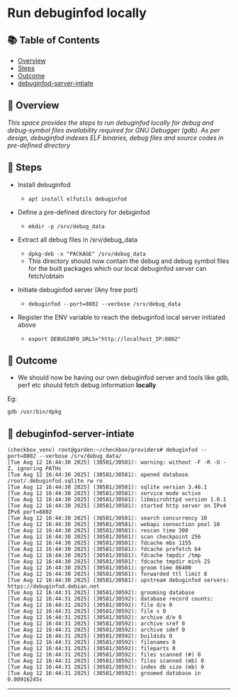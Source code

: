 # Run debuginfod locally

## 📚 Table of Contents

- [Overview](#-overview)
- [Steps](#-steps)
- [Outcome](#-outcome)
- [debuginfod-server-intiate](#-debuginfod-server-intiate)

## 🧰 Overview 
_This space provides the steps to run debuginfod locally for debug and debug-symbol files availability required for GNU Debugger (gdb). As per design, debuginfod indexes ELF binaries, debug files and source codes in pre-defined directory_

## 🚀 Steps

- Install debuginfod
  - ```apt install elfutils debuginfod```
   
- Define a pre-defined directory for debiginfod
  - ```mkdir -p /srv/debug_data```

- Extract all debug files in /srv/debug_data
  - ```dpkg-deb -x "PACKAGE" /srv/debug_data```
  - This directory should now contain the debug and debug symbol files for the built packages which our local debuginfod server can fetch/obtain

- Initiate debuginfod server (Any free port)
  - ```debuginfod --port=8802 --verbose /srv/debug_data```
 
- Register the ENV variable to reach the debuginfod local server initiated above
  - ```export DEBUGINFO_URLS="http://localhost_IP:8802"```
  
## 🚀 Outcome

 * We should now be having our own debuginfod server and tools like gdb, perf etc should fetch debug information **locally**

Eg:
```
gdb /usr/bin/dpkg
```

## 🚀 debuginfod-server-intiate
```
(checkbox_venv) root@garden:~/checkbox/providers# debuginfod --port=8802 --verbose /srv/debug_data/
[Tue Aug 12 16:44:30 2025] (30581/30581): warning: without -F -R -U -Z, ignoring PATHs
[Tue Aug 12 16:44:30 2025] (30581/30581): opened database /root/.debuginfod.sqlite rw ro
[Tue Aug 12 16:44:30 2025] (30581/30581): sqlite version 3.46.1
[Tue Aug 12 16:44:30 2025] (30581/30581): service mode active
[Tue Aug 12 16:44:30 2025] (30581/30581): libmicrohttpd version 1.0.1
[Tue Aug 12 16:44:30 2025] (30581/30581): started http server on IPv4 IPv6 port=8802
[Tue Aug 12 16:44:30 2025] (30581/30581): search concurrency 10
[Tue Aug 12 16:44:30 2025] (30581/30581): webapi connection pool 10
[Tue Aug 12 16:44:30 2025] (30581/30581): rescan time 300
[Tue Aug 12 16:44:30 2025] (30581/30581): scan checkpoint 256
[Tue Aug 12 16:44:30 2025] (30581/30581): fdcache mbs 1155
[Tue Aug 12 16:44:30 2025] (30581/30581): fdcache prefetch 64
[Tue Aug 12 16:44:30 2025] (30581/30581): fdcache tmpdir /tmp
[Tue Aug 12 16:44:30 2025] (30581/30581): fdcache tmpdir min% 25
[Tue Aug 12 16:44:30 2025] (30581/30581): groom time 86400
[Tue Aug 12 16:44:30 2025] (30581/30581): forwarded ttl limit 8
[Tue Aug 12 16:44:30 2025] (30581/30581): upstream debuginfod servers: https://debuginfod.debian.net
[Tue Aug 12 16:44:31 2025] (30581/30592): grooming database
[Tue Aug 12 16:44:31 2025] (30581/30592): database record counts:
[Tue Aug 12 16:44:31 2025] (30581/30592): file d/e 0
[Tue Aug 12 16:44:31 2025] (30581/30592): file s 0
[Tue Aug 12 16:44:31 2025] (30581/30592): archive d/e 0
[Tue Aug 12 16:44:31 2025] (30581/30592): archive sref 0
[Tue Aug 12 16:44:31 2025] (30581/30592): archive sdef 0
[Tue Aug 12 16:44:31 2025] (30581/30592): buildids 0
[Tue Aug 12 16:44:31 2025] (30581/30592): filenames 0
[Tue Aug 12 16:44:31 2025] (30581/30592): fileparts 0
[Tue Aug 12 16:44:31 2025] (30581/30592): files scanned (#) 0
[Tue Aug 12 16:44:31 2025] (30581/30592): files scanned (mb) 0
[Tue Aug 12 16:44:31 2025] (30581/30592): index db size (mb) 0
[Tue Aug 12 16:44:31 2025] (30581/30592): groomed database in 0.00916245s
```

---
